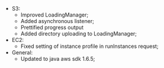 * S3:
  - Improved LoadingManager; 
  - Added asynchronous listener; 
  - Prettified progress output
  - Added directory uploading to LoadingManager;
* EC2:
  - Fixed setting of instance profile in runInstances request; 
* General:
  - Updated to java aws sdk 1.6.5;
